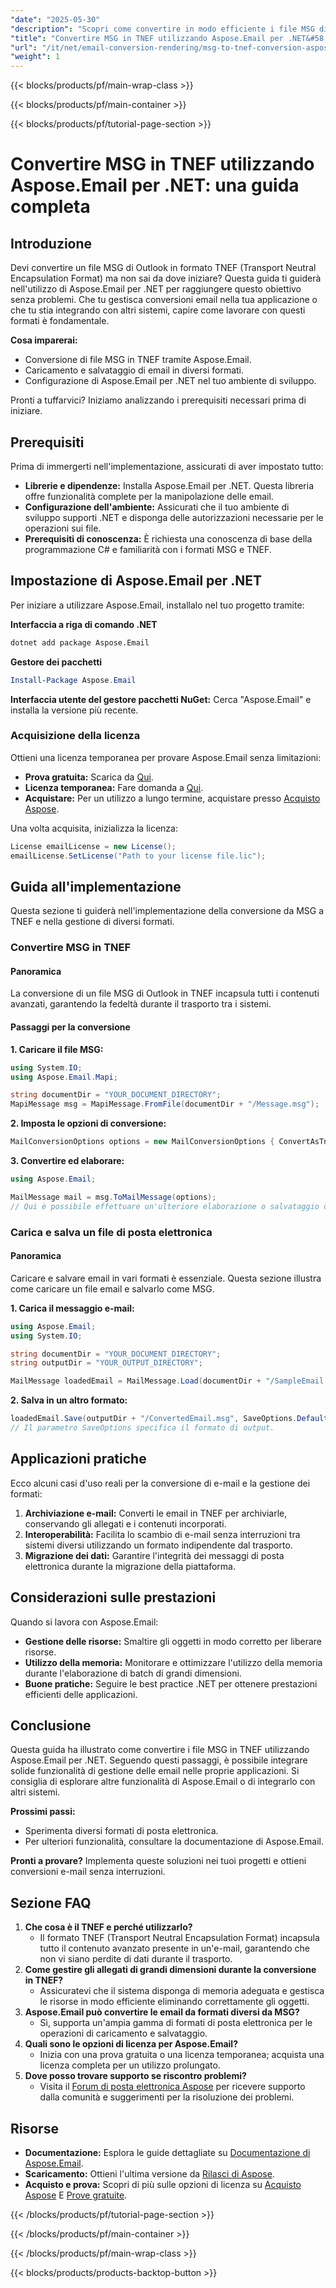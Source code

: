```yaml
---
"date": "2025-05-30"
"description": "Scopri come convertire in modo efficiente i file MSG di Outlook in formato TNEF utilizzando Aspose.Email per .NET. Questa guida illustra la configurazione, l'implementazione e le applicazioni pratiche."
"title": "Convertire MSG in TNEF utilizzando Aspose.Email per .NET&#58; una guida completa"
"url": "/it/net/email-conversion-rendering/msg-to-tnef-conversion-aspose-email-net/"
"weight": 1
---
```


{{< blocks/products/pf/main-wrap-class >}}

{{< blocks/products/pf/main-container >}}

{{< blocks/products/pf/tutorial-page-section >}}
# Convertire MSG in TNEF utilizzando Aspose.Email per .NET: una guida completa

## Introduzione

Devi convertire un file MSG di Outlook in formato TNEF (Transport Neutral Encapsulation Format) ma non sai da dove iniziare? Questa guida ti guiderà nell'utilizzo di Aspose.Email per .NET per raggiungere questo obiettivo senza problemi. Che tu gestisca conversioni email nella tua applicazione o che tu stia integrando con altri sistemi, capire come lavorare con questi formati è fondamentale.

**Cosa imparerai:**
- Conversione di file MSG in TNEF tramite Aspose.Email.
- Caricamento e salvataggio di email in diversi formati.
- Configurazione di Aspose.Email per .NET nel tuo ambiente di sviluppo.

Pronti a tuffarvici? Iniziamo analizzando i prerequisiti necessari prima di iniziare.

## Prerequisiti

Prima di immergerti nell'implementazione, assicurati di aver impostato tutto:

- **Librerie e dipendenze:** Installa Aspose.Email per .NET. Questa libreria offre funzionalità complete per la manipolazione delle email.
- **Configurazione dell'ambiente:** Assicurati che il tuo ambiente di sviluppo supporti .NET e disponga delle autorizzazioni necessarie per le operazioni sui file.
- **Prerequisiti di conoscenza:** È richiesta una conoscenza di base della programmazione C# e familiarità con i formati MSG e TNEF.

## Impostazione di Aspose.Email per .NET

Per iniziare a utilizzare Aspose.Email, installalo nel tuo progetto tramite:

**Interfaccia a riga di comando .NET**
```bash
dotnet add package Aspose.Email
```

**Gestore dei pacchetti**
```powershell
Install-Package Aspose.Email
```

**Interfaccia utente del gestore pacchetti NuGet:** Cerca "Aspose.Email" e installa la versione più recente.

### Acquisizione della licenza

Ottieni una licenza temporanea per provare Aspose.Email senza limitazioni:
- **Prova gratuita:** Scarica da [Qui](https://releases.aspose.com/email/net/).
- **Licenza temporanea:** Fare domanda a [Qui](https://purchase.aspose.com/temporary-license/).
- **Acquistare:** Per un utilizzo a lungo termine, acquistare presso [Acquisto Aspose](https://purchase.aspose.com/buy).

Una volta acquisita, inizializza la licenza:
```csharp
License emailLicense = new License();
emailLicense.SetLicense("Path to your license file.lic");
```

## Guida all'implementazione

Questa sezione ti guiderà nell'implementazione della conversione da MSG a TNEF e nella gestione di diversi formati.

### Convertire MSG in TNEF

#### Panoramica
La conversione di un file MSG di Outlook in TNEF incapsula tutti i contenuti avanzati, garantendo la fedeltà durante il trasporto tra i sistemi.

#### Passaggi per la conversione
**1. Caricare il file MSG:**
```csharp
using System.IO;
using Aspose.Email.Mapi;

string documentDir = "YOUR_DOCUMENT_DIRECTORY";
MapiMessage msg = MapiMessage.FromFile(documentDir + "/Message.msg");
```

**2. Imposta le opzioni di conversione:**
```csharp
MailConversionOptions options = new MailConversionOptions { ConvertAsTnef = true };
```

**3. Convertire ed elaborare:**
```csharp
using Aspose.Email;

MailMessage mail = msg.ToMailMessage(options);
// Qui è possibile effettuare un'ulteriore elaborazione o salvataggio della "posta".
```

### Carica e salva un file di posta elettronica
#### Panoramica
Caricare e salvare email in vari formati è essenziale. Questa sezione illustra come caricare un file email e salvarlo come MSG.

**1. Carica il messaggio e-mail:**
```csharp
using Aspose.Email;
using System.IO;

string documentDir = "YOUR_DOCUMENT_DIRECTORY";
string outputDir = "YOUR_OUTPUT_DIRECTORY";

MailMessage loadedEmail = MailMessage.Load(documentDir + "/SampleEmail.eml");
```

**2. Salva in un altro formato:**
```csharp
loadedEmail.Save(outputDir + "/ConvertedEmail.msg", SaveOptions.DefaultMsgUnicode);
// Il parametro SaveOptions specifica il formato di output.
```

## Applicazioni pratiche
Ecco alcuni casi d'uso reali per la conversione di e-mail e la gestione dei formati:
1. **Archiviazione e-mail:** Converti le email in TNEF per archiviarle, conservando gli allegati e i contenuti incorporati.
2. **Interoperabilità:** Facilita lo scambio di e-mail senza interruzioni tra sistemi diversi utilizzando un formato indipendente dal trasporto.
3. **Migrazione dei dati:** Garantire l'integrità dei messaggi di posta elettronica durante la migrazione della piattaforma.

## Considerazioni sulle prestazioni
Quando si lavora con Aspose.Email:
- **Gestione delle risorse:** Smaltire gli oggetti in modo corretto per liberare risorse.
- **Utilizzo della memoria:** Monitorare e ottimizzare l'utilizzo della memoria durante l'elaborazione di batch di grandi dimensioni.
- **Buone pratiche:** Seguire le best practice .NET per ottenere prestazioni efficienti delle applicazioni.

## Conclusione
Questa guida ha illustrato come convertire i file MSG in TNEF utilizzando Aspose.Email per .NET. Seguendo questi passaggi, è possibile integrare solide funzionalità di gestione delle email nelle proprie applicazioni. Si consiglia di esplorare altre funzionalità di Aspose.Email o di integrarlo con altri sistemi.

**Prossimi passi:**
- Sperimenta diversi formati di posta elettronica.
- Per ulteriori funzionalità, consultare la documentazione di Aspose.Email.

**Pronti a provare?** Implementa queste soluzioni nei tuoi progetti e ottieni conversioni e-mail senza interruzioni.

## Sezione FAQ
1. **Che cosa è il TNEF e perché utilizzarlo?**
   - Il formato TNEF (Transport Neutral Encapsulation Format) incapsula tutto il contenuto avanzato presente in un'e-mail, garantendo che non vi siano perdite di dati durante il trasporto.
2. **Come gestire gli allegati di grandi dimensioni durante la conversione in TNEF?**
   - Assicuratevi che il sistema disponga di memoria adeguata e gestisca le risorse in modo efficiente eliminando correttamente gli oggetti.
3. **Aspose.Email può convertire le email da formati diversi da MSG?**
   - Sì, supporta un'ampia gamma di formati di posta elettronica per le operazioni di caricamento e salvataggio.
4. **Quali sono le opzioni di licenza per Aspose.Email?**
   - Inizia con una prova gratuita o una licenza temporanea; acquista una licenza completa per un utilizzo prolungato.
5. **Dove posso trovare supporto se riscontro problemi?**
   - Visita il [Forum di posta elettronica Aspose](https://forum.aspose.com/c/email/10) per ricevere supporto dalla comunità e suggerimenti per la risoluzione dei problemi.

## Risorse
- **Documentazione:** Esplora le guide dettagliate su [Documentazione di Aspose.Email](https://reference.aspose.com/email/net/).
- **Scaricamento:** Ottieni l'ultima versione da [Rilasci di Aspose](https://releases.aspose.com/email/net/).
- **Acquisto e prova:** Scopri di più sulle opzioni di licenza su [Acquisto Aspose](https://purchase.aspose.com/buy) E [Prove gratuite](https://releases.aspose.com/email/net/).

{{< /blocks/products/pf/tutorial-page-section >}}

{{< /blocks/products/pf/main-container >}}

{{< /blocks/products/pf/main-wrap-class >}}

{{< blocks/products/products-backtop-button >}}